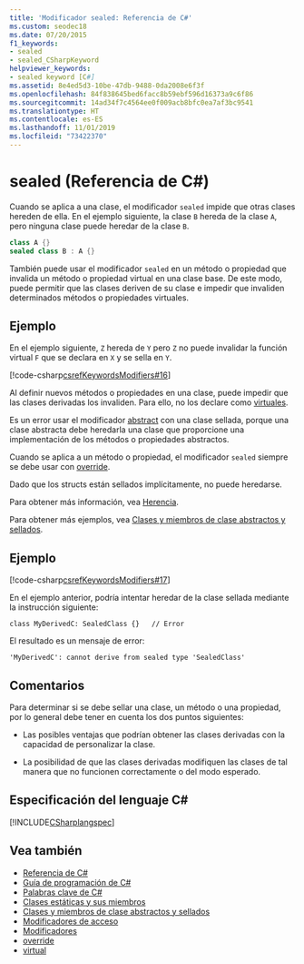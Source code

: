 ```yaml
---
title: 'Modificador sealed: Referencia de C#'
ms.custom: seodec18
ms.date: 07/20/2015
f1_keywords:
- sealed
- sealed_CSharpKeyword
helpviewer_keywords:
- sealed keyword [C#]
ms.assetid: 8e4ed5d3-10be-47db-9488-0da2008e6f3f
ms.openlocfilehash: 84f838645bed6facc8b59ebf596d16373a9c6f86
ms.sourcegitcommit: 14ad34f7c4564ee0f009acb8bfc0ea7af3bc9541
ms.translationtype: HT
ms.contentlocale: es-ES
ms.lasthandoff: 11/01/2019
ms.locfileid: "73422370"
---
```

# <a name="sealed-c-reference"></a>sealed (Referencia de C#)

Cuando se aplica a una clase, el modificador `sealed` impide que otras clases hereden de ella. En el ejemplo siguiente, la clase `B` hereda de la clase `A`, pero ninguna clase puede heredar de la clase `B`.

```csharp
class A {}
sealed class B : A {}
```

También puede usar el modificador `sealed` en un método o propiedad que invalida un método o propiedad virtual en una clase base. De este modo, puede permitir que las clases deriven de su clase e impedir que invaliden determinados métodos o propiedades virtuales.

## <a name="example"></a>Ejemplo

En el ejemplo siguiente, `Z` hereda de `Y` pero `Z` no puede invalidar la función virtual `F` que se declara en `X` y se sella en `Y`.

[!code-csharp[csrefKeywordsModifiers#16](~/samples/snippets/csharp/VS_Snippets_VBCSharp/csrefKeywordsModifiers/CS/csrefKeywordsModifiers.cs#16)]

Al definir nuevos métodos o propiedades en una clase, puede impedir que las clases derivadas los invaliden. Para ello, no los declare como [virtuales](virtual.md).

Es un error usar el modificador [abstract](abstract.md) con una clase sellada, porque una clase abstracta debe heredarla una clase que proporcione una implementación de los métodos o propiedades abstractos.

Cuando se aplica a un método o propiedad, el modificador `sealed` siempre se debe usar con [override](override.md).

Dado que los structs están sellados implícitamente, no puede heredarse.

Para obtener más información, vea [Herencia](../../programming-guide/classes-and-structs/inheritance.md).

Para obtener más ejemplos, vea [Clases y miembros de clase abstractos y sellados](../../programming-guide/classes-and-structs/abstract-and-sealed-classes-and-class-members.md).

## <a name="example"></a>Ejemplo

[!code-csharp[csrefKeywordsModifiers#17](~/samples/snippets/csharp/VS_Snippets_VBCSharp/csrefKeywordsModifiers/CS/csrefKeywordsModifiers.cs#17)]

En el ejemplo anterior, podría intentar heredar de la clase sellada mediante la instrucción siguiente:

`class MyDerivedC: SealedClass {}   // Error`

El resultado es un mensaje de error:

`'MyDerivedC': cannot derive from sealed type 'SealedClass'`

## <a name="remarks"></a>Comentarios

Para determinar si se debe sellar una clase, un método o una propiedad, por lo general debe tener en cuenta los dos puntos siguientes:

- Las posibles ventajas que podrían obtener las clases derivadas con la capacidad de personalizar la clase.

- La posibilidad de que las clases derivadas modifiquen las clases de tal manera que no funcionen correctamente o del modo esperado.

## <a name="c-language-specification"></a>Especificación del lenguaje C#

[!INCLUDE[CSharplangspec](~/includes/csharplangspec-md.md)]

## <a name="see-also"></a>Vea también

- [Referencia de C#](../index.md)
- [Guía de programación de C#](../../programming-guide/index.md)
- [Palabras clave de C#](index.md)
- [Clases estáticas y sus miembros](../../programming-guide/classes-and-structs/static-classes-and-static-class-members.md)
- [Clases y miembros de clase abstractos y sellados](../../programming-guide/classes-and-structs/abstract-and-sealed-classes-and-class-members.md)
- [Modificadores de acceso](../../programming-guide/classes-and-structs/access-modifiers.md)
- [Modificadores](index.md)
- [override](override.md)
- [virtual](virtual.md)

